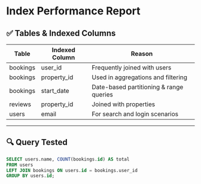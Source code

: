 # Index Performance Report

## ✅ Tables & Indexed Columns

| Table      | Indexed Column     | Reason                                   |
|------------|--------------------|------------------------------------------|
| bookings   | user_id            | Frequently joined with users             |
| bookings   | property_id        | Used in aggregations and filtering       |
| bookings   | start_date         | Date-based partitioning & range queries  |
| reviews    | property_id        | Joined with properties                   |
| users      | email              | For search and login scenarios           |

---

## 🔍 Query Tested

```sql
SELECT users.name, COUNT(bookings.id) AS total
FROM users
LEFT JOIN bookings ON users.id = bookings.user_id
GROUP BY users.id;

